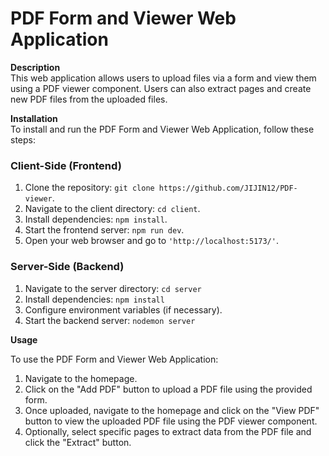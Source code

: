 # PDF Form and Viewer Web Application

**Description**  
This web application allows users to upload files via a form and view them using a PDF viewer component. Users can also extract pages and create new PDF files from the uploaded files.

**Installation**  
To install and run the PDF Form and Viewer Web Application, follow these steps:

### Client-Side (Frontend)
1. Clone the repository: `git clone https://github.com/JIJIN12/PDF-viewer`.
2. Navigate to the client directory: `cd client`.
3. Install dependencies: `npm install`.
4. Start the frontend server: `npm run dev`.
5. Open your web browser and go to `'http://localhost:5173/'`.

### Server-Side (Backend)
1. Navigate to the server directory: `cd server`
2. Install dependencies: `npm install`
3. Configure environment variables (if necessary).
4. Start the backend server: `nodemon server`

**Usage**  

To use the PDF Form and Viewer Web Application:

1. Navigate to the homepage.
2. Click on the "Add PDF" button to upload a PDF file using the provided form.
3. Once uploaded, navigate to the homepage and click on the "View PDF" button to view the uploaded PDF file using the PDF viewer component.
4. Optionally, select specific pages to extract data from the PDF file and click the "Extract" button.
